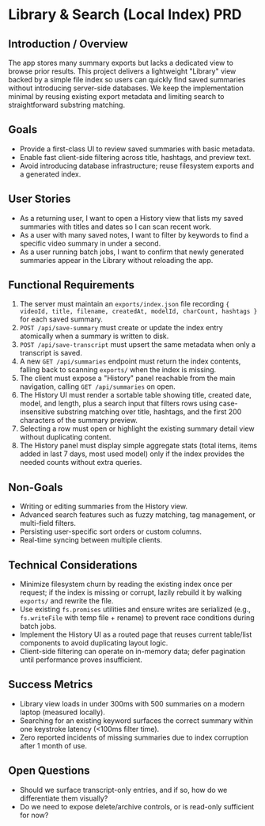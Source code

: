 # Library & Search (Local Index) PRD

## Introduction / Overview
The app stores many summary exports but lacks a dedicated view to browse prior results. This project delivers a lightweight "Library" view backed by a simple file index so users can quickly find saved summaries without introducing server-side databases. We keep the implementation minimal by reusing existing export metadata and limiting search to straightforward substring matching.

## Goals
- Provide a first-class UI to review saved summaries with basic metadata.
- Enable fast client-side filtering across title, hashtags, and preview text.
- Avoid introducing database infrastructure; reuse filesystem exports and a generated index.

## User Stories
- As a returning user, I want to open a History view that lists my saved summaries with titles and dates so I can scan recent work.
- As a user with many saved notes, I want to filter by keywords to find a specific video summary in under a second.
- As a user running batch jobs, I want to confirm that newly generated summaries appear in the Library without reloading the app.

## Functional Requirements
1. The server must maintain an `exports/index.json` file recording `{ videoId, title, filename, createdAt, modelId, charCount, hashtags }` for each saved summary.
2. `POST /api/save-summary` must create or update the index entry atomically when a summary is written to disk.
3. `POST /api/save-transcript` must upsert the same metadata when only a transcript is saved.
4. A new `GET /api/summaries` endpoint must return the index contents, falling back to scanning `exports/` when the index is missing.
5. The client must expose a "History" panel reachable from the main navigation, calling `GET /api/summaries` on open.
6. The History UI must render a sortable table showing title, created date, model, and length, plus a search input that filters rows using case-insensitive substring matching over title, hashtags, and the first 200 characters of the summary preview.
7. Selecting a row must open or highlight the existing summary detail view without duplicating content.
8. The History panel must display simple aggregate stats (total items, items added in last 7 days, most used model) only if the index provides the needed counts without extra queries.

## Non-Goals
- Writing or editing summaries from the History view.
- Advanced search features such as fuzzy matching, tag management, or multi-field filters.
- Persisting user-specific sort orders or custom columns.
- Real-time syncing between multiple clients.

## Technical Considerations
- Minimize filesystem churn by reading the existing index once per request; if the index is missing or corrupt, lazily rebuild it by walking `exports/` and rewrite the file.
- Use existing `fs.promises` utilities and ensure writes are serialized (e.g., `fs.writeFile` with temp file + rename) to prevent race conditions during batch jobs.
- Implement the History UI as a routed page that reuses current table/list components to avoid duplicating layout logic.
- Client-side filtering can operate on in-memory data; defer pagination until performance proves insufficient.

## Success Metrics
- Library view loads in under 300ms with 500 summaries on a modern laptop (measured locally).
- Searching for an existing keyword surfaces the correct summary within one keystroke latency (<100ms filter time).
- Zero reported incidents of missing summaries due to index corruption after 1 month of use.

## Open Questions
- Should we surface transcript-only entries, and if so, how do we differentiate them visually?
- Do we need to expose delete/archive controls, or is read-only sufficient for now?
